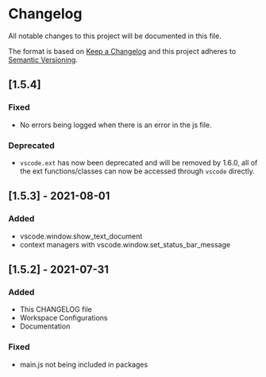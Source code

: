 # Changelog

All notable changes to this project will be documented in this file.

The format is based on [Keep a Changelog](http://keepachangelog.com/en/1.0.0/)
and this project adheres to [Semantic Versioning](http://semver.org/spec/v2.0.0.html).

## [1.5.4]

### Fixed

- No errors being logged when there is an error in the js file.

### Deprecated

- `vscode.ext` has now been deprecated and will be removed by 1.6.0, all of the ext functions/classes can now be accessed through `vscode` directly.

## [1.5.3] - 2021-08-01

### Added

- vscode.window.show_text_document
- context managers with vscode.window.set_status_bar_message

## [1.5.2] - 2021-07-31

### Added

- This CHANGELOG file
- Workspace Configurations
- Documentation

### Fixed

- main.js not being included in packages
